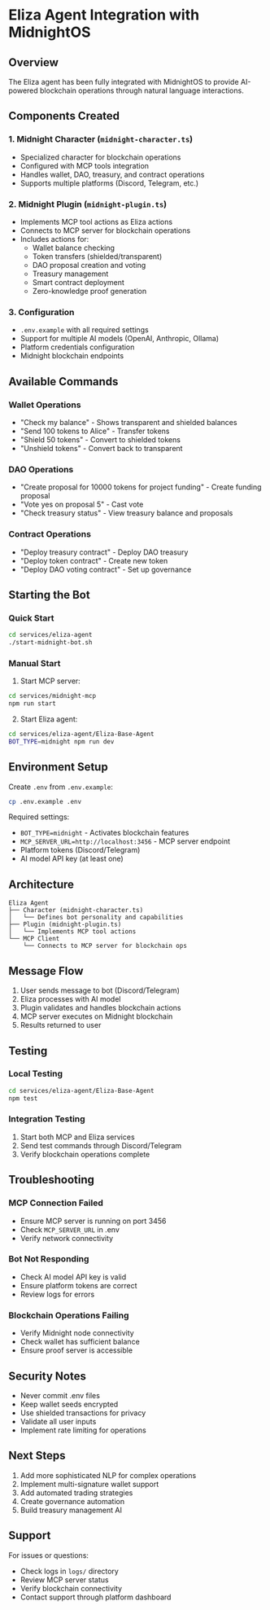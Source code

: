 # Eliza Agent Integration with MidnightOS

## Overview
The Eliza agent has been fully integrated with MidnightOS to provide AI-powered blockchain operations through natural language interactions.

## Components Created

### 1. Midnight Character (`midnight-character.ts`)
- Specialized character for blockchain operations
- Configured with MCP tools integration
- Handles wallet, DAO, treasury, and contract operations
- Supports multiple platforms (Discord, Telegram, etc.)

### 2. Midnight Plugin (`midnight-plugin.ts`)
- Implements MCP tool actions as Eliza actions
- Connects to MCP server for blockchain operations
- Includes actions for:
  - Wallet balance checking
  - Token transfers (shielded/transparent)
  - DAO proposal creation and voting
  - Treasury management
  - Smart contract deployment
  - Zero-knowledge proof generation

### 3. Configuration
- `.env.example` with all required settings
- Support for multiple AI models (OpenAI, Anthropic, Ollama)
- Platform credentials configuration
- Midnight blockchain endpoints

## Available Commands

### Wallet Operations
- "Check my balance" - Shows transparent and shielded balances
- "Send 100 tokens to Alice" - Transfer tokens
- "Shield 50 tokens" - Convert to shielded tokens
- "Unshield tokens" - Convert back to transparent

### DAO Operations
- "Create proposal for 10000 tokens for project funding" - Create funding proposal
- "Vote yes on proposal 5" - Cast vote
- "Check treasury status" - View treasury balance and proposals

### Contract Operations
- "Deploy treasury contract" - Deploy DAO treasury
- "Deploy token contract" - Create new token
- "Deploy DAO voting contract" - Set up governance

## Starting the Bot

### Quick Start
```bash
cd services/eliza-agent
./start-midnight-bot.sh
```

### Manual Start
1. Start MCP server:
```bash
cd services/midnight-mcp
npm run start
```

2. Start Eliza agent:
```bash
cd services/eliza-agent/Eliza-Base-Agent
BOT_TYPE=midnight npm run dev
```

## Environment Setup

Create `.env` from `.env.example`:
```bash
cp .env.example .env
```

Required settings:
- `BOT_TYPE=midnight` - Activates blockchain features
- `MCP_SERVER_URL=http://localhost:3456` - MCP server endpoint
- Platform tokens (Discord/Telegram)
- AI model API key (at least one)

## Architecture

```
Eliza Agent
├── Character (midnight-character.ts)
│   └── Defines bot personality and capabilities
├── Plugin (midnight-plugin.ts)
│   └── Implements MCP tool actions
└── MCP Client
    └── Connects to MCP server for blockchain ops
```

## Message Flow

1. User sends message to bot (Discord/Telegram)
2. Eliza processes with AI model
3. Plugin validates and handles blockchain actions
4. MCP server executes on Midnight blockchain
5. Results returned to user

## Testing

### Local Testing
```bash
cd services/eliza-agent/Eliza-Base-Agent
npm test
```

### Integration Testing
1. Start both MCP and Eliza services
2. Send test commands through Discord/Telegram
3. Verify blockchain operations complete

## Troubleshooting

### MCP Connection Failed
- Ensure MCP server is running on port 3456
- Check `MCP_SERVER_URL` in .env
- Verify network connectivity

### Bot Not Responding
- Check AI model API key is valid
- Ensure platform tokens are correct
- Review logs for errors

### Blockchain Operations Failing
- Verify Midnight node connectivity
- Check wallet has sufficient balance
- Ensure proof server is accessible

## Security Notes

- Never commit .env files
- Keep wallet seeds encrypted
- Use shielded transactions for privacy
- Validate all user inputs
- Implement rate limiting for operations

## Next Steps

1. Add more sophisticated NLP for complex operations
2. Implement multi-signature wallet support
3. Add automated trading strategies
4. Create governance automation
5. Build treasury management AI

## Support

For issues or questions:
- Check logs in `logs/` directory
- Review MCP server status
- Verify blockchain connectivity
- Contact support through platform dashboard